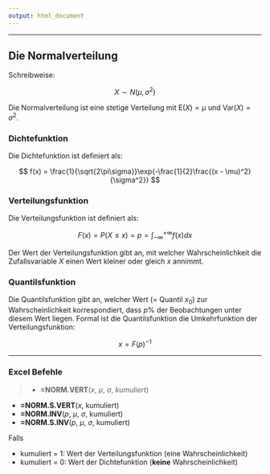 ```yaml
---
output: html_document
---
```


***
## Die Normalverteilung

Schreibweise:

$$ X \sim N(\mu, \sigma^2)$$

Die Normalverteilung ist eine stetige Verteilung mit $\text{E}(X) = \mu$ und 
$\text{Var}(X) = \sigma^2$.

### Dichtefunktion

Die Dichtefunktion ist definiert als:

$$ f(x) = \frac{1}{\sqrt{2\pi\sigma}}\exp{-\frac{1}{2}\frac{(x - \mu)^2}{\sigma^2}} $$

### Verteilungsfunktion

Die Verteilungsfunktion ist definiert als:

$$ F(x) = P(X \leq x) = p = \int^{+\infty}_{-\infty}f(x) dx $$

Der Wert der Verteilungsfunktion gibt an, mit welcher Wahrscheinlichkeit die 
Zufallsvariable $X$ einen Wert kleiner oder gleich $x$ annimmt.

### Quantilsfunktion

Die Quantilsfunktion gibt an, welcher Wert (= Quantil $x_0$) zur Wahrscheinlichkeit
korrespondiert, dass $p\%$ der Beobachtungen unter diesem Wert liegen. Formal ist
die Quantilsfunktion die Umkehrfunktion der Verteilungsfunktion: 

$$ x = F(p)^{-1} $$

---

### Excel Befehle

>+ **=NORM.VERT**($x$, $\mu$, $\sigma$, *kumuliert*)
+ **=NORM.S.VERT**($x$, kumuliert)
+ **=NORM.INV**($p$, $\mu$, $\sigma$, kumuliert)
+ **=NORM.S.INV**($p$, $\mu$, $\sigma$, kumuliert)

Falls 

+ kumuliert = 1: Wert der Verteilungsfunktion (eine Wahrscheinlichkeit)
+ kumuliert = 0: Wert der Dichtefunktion (**keine** Wahrscheinlichkeit)

